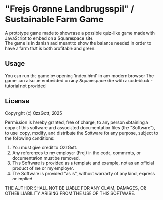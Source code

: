 # "Frejs Grønne Landbrugsspil" / Sustainable Farm Game
A prototype game made to showcase a possible quiz-like game made with JavaScript to embed on a Squarespace site. <br/>
The game is in danish and meant to show the balance needed in order to have a farm that is both profitable and green.

## Usage
You can run the game by opening 'index.html' in any modern browser
The game can also be embedded on any Squarespace site with a codeblock - tutorial not provided

## License
Copyright (c) OzzGott, 2025

Permission is hereby granted, free of charge, to any person obtaining a copy
of this software and associated documentation files (the "Software"), to use,
copy, modify, and distribute the Software for any purpose, subject to the following conditions:

1. You must give credit to OzzGott.
2. Any references to my employer (Frej) in the code, comments, or documentation must be removed.
3. This Software is provided as a template and example, not as an official product of me or my employer.
4. The Software is provided "as is", without warranty of any kind, express or implied.

THE AUTHOR SHALL NOT BE LIABLE FOR ANY CLAIM, DAMAGES, OR OTHER LIABILITY ARISING FROM THE USE OF THIS SOFTWARE.
